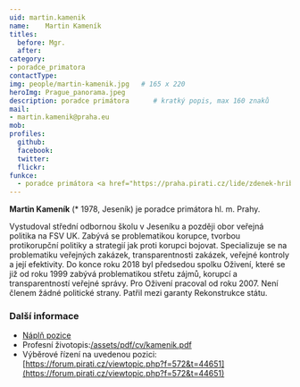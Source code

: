 ```yaml
---
uid: martin.kamenik
name:    Martin Kameník
titles:
  before: Mgr.
  after:
category:                
- poradce_primatora
contactType: 
img: people/martin-kamenik.jpg   # 165 x 220
heroImg: Prague_panorama.jpeg
description: poradce primátora    	# kratký popis, max 160 znaků
mail:
- martin.kamenik@praha.eu
mob: 
profiles:
  github:       
  facebook:    
  twitter: 		  
  flickr:		  
funkce:
  - poradce primátora <a href="https://praha.pirati.cz/lide/zdenek-hrib.html">Zdeňka Hřiba</a>
---
```


**Martin Kameník** (* 1978, Jeseník) je poradce primátora hl. m. Prahy.

Vystudoval střední odbornou školu v Jeseníku a později obor veřejná politika na FSV UK. Zabývá se problematikou korupce, tvorbou protikorupční politiky a strategií jak proti korupci bojovat. Specializuje se na problematiku veřejných zakázek, transparentnosti zakázek, veřejné kontroly a její efektivity. Do konce roku 2018 byl předsedou spolku Oživení, které se již od roku 1999 zabývá problematikou střetu zájmů, korupcí a transparentností veřejné správy. Pro Oživení pracoval od roku 2007. Není členem žádné politické strany. Patřil mezi garanty Rekonstrukce státu.

### Další informace 

* [Náplň pozice](/assets/pdf/napln-prace/kamenik.pdf)
* Profesní životopis:[/assets/pdf/cv/kamenik.pdf](/assets/pdf/cv/kamenik.pdf)
* Výběrové řízení na uvedenou pozici: [https://forum.pirati.cz/viewtopic.php?f=572&t=44651](https://forum.pirati.cz/viewtopic.php?f=572&t=44651)
